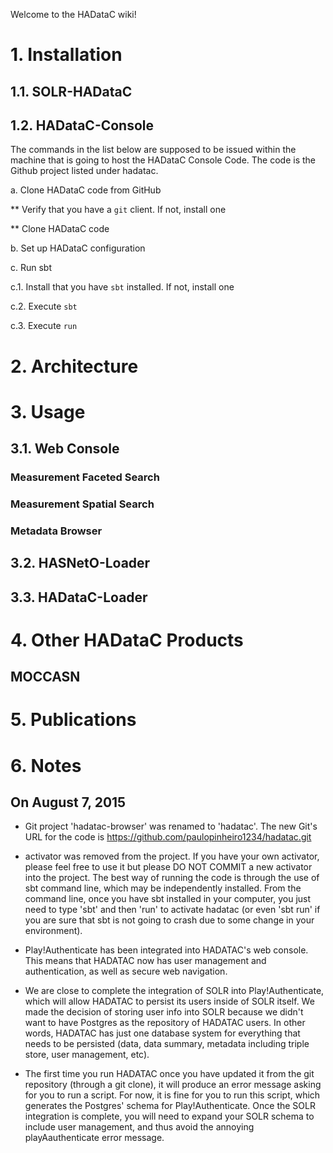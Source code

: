 Welcome to the HADataC wiki!

# 1. Installation

## 1.1. SOLR-HADataC

## 1.2. HADataC-Console

The commands in the list below are supposed to be issued within the machine that is going to host the HADataC Console Code. The code is the Github project listed under hadatac.

a. Clone HADataC code from GitHub

** Verify that you have a `git` client. If not, install one

** Clone HADataC code 

b. Set up HADataC configuration

c. Run sbt

c.1. Install that you have `sbt` installed. If not, install one

c.2. Execute `sbt`

c.3. Execute `run`

# 2. Architecture

# 3. Usage

## 3.1. Web Console

### Measurement Faceted Search

### Measurement Spatial Search

### Metadata Browser
 
## 3.2. HASNetO-Loader

## 3.3. HADataC-Loader

# 4. Other HADataC Products

## MOCCASN

# 5. Publications

# 6. Notes

## On August 7, 2015

* Git project 'hadatac-browser' was renamed to 'hadatac'. The new Git's URL for the code is https://github.com/paulopinheiro1234/hadatac.git

* activator was removed from the project. If you have your own activator, please feel free to use it but please DO NOT COMMIT a new activator into the project. The best way of running the code is through the use of sbt command line, which may be independently installed. From the command line, once you have sbt installed in your computer, you just need to type 'sbt' and then 'run' to activate hadatac (or even 'sbt run' if you are sure that sbt is not going to crash due to some change in your environment).

* Play!Authenticate has been integrated into HADATAC's web console. This means that HADATAC now has user management and authentication, as well as secure web navigation.

* We are close to complete the integration of SOLR into Play!Authenticate, which will allow HADATAC to persist its users inside of SOLR itself. We made the decision of storing user info into SOLR because we didn't want to have Postgres as the repository of HADATAC users. In other words, HADATAC has just one database system for everything that needs to be persisted (data, data summary, metadata including triple store, user management, etc).

* The first time you run HADATAC once you have updated it from the git repository (through a git clone), it will produce an error message asking for you to run a script. For now, it is fine for you to run this script, which generates the Postgres' schema for Play!Authenticate. Once the SOLR integration is complete, you will need to expand your SOLR schema to include user management, and thus avoid the annoying playAauthenticate error message. 
